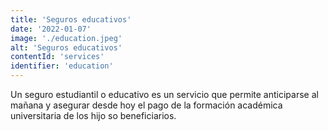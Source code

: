 ```yaml
---
title: 'Seguros educativos'
date: '2022-01-07'
image: './education.jpeg'
alt: 'Seguros educativos'
contentId: 'services'
identifier: 'education'
---
```


Un seguro estudiantil o educativo es un servicio que permite anticiparse al mañana y asegurar desde hoy el pago de la formación académica universitaria de los hijo so beneficiarios.
